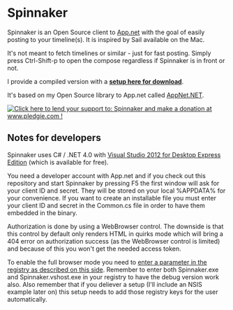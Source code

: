 Spinnaker
=========

Spinnaker is an Open Source client to [App.net](http://app.net) with the goal of easily posting to your timeline(s). It is inspired by Sail available on the Mac.

It's not meant to fetch timelines or similar - just for fast posting.
Simply press Ctrl-Shift-p to open the compose regardless if Spinnaker is in front or not.

I provide a compiled version with a **[setup here for download](http://www.li-ghun.de/Downloads/Spinnaker/app.publish/publish.htm)**.

It's based on my Open Source library to App.net called [AppNet.NET](https://github.com/liGhun/AppNet.NET).

<a href='http://www.pledgie.com/campaigns/19753'><img alt='Click here to lend your support to: Spinnaker and make a donation at www.pledgie.com !' src='http://www.pledgie.com/campaigns/19753.png?skin_name=chrome' border='0' /></a>

## Notes for developers ##

Spinnaker uses C# / .NET 4.0 with [Visual Studio 2012 for Desktop Express Edition](http://www.microsoft.com/visualstudio/eng/products/visual-studio-express-for-windows-desktop) (which is available for free).

You need a developer account with App.net and if you check out this repository and start Spinnaker by pressing F5 the first window will ask for your client ID and secret. They will be stored on your local %APPDATA% for your convenience. If you want to create an installable file you must enter your client ID and secret in the Common.cs file in order to have them embedded in the binary.

Authorization is done by using a WebBrowser control. The downside is that this control by default only renders HTML in quirks mode which will bring a 404 error on authorization success (as the WebBrowser control is limited) and because of this you won't get the needed access token.

To enable the full browser mode you need to [enter a parameter in the registry as described on this side](http://www.west-wind.com/weblog/posts/2011/May/21/Web-Browser-Control-Specifying-the-IE-Version). Remember to enter both Spinnaker.exe and Spinnaker.vshost.exe in your registry to have the debug version work also. Also remember that if you deliever a setup (I'll include an NSIS example later on) this setup needs to add those registry keys for the user automatically.